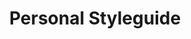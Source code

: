 ---
title: 'Personal Styleguide'
intro: 'Rules that I follow and I think that are good for web development'
kind: 'project'
sizer: 'two-four'
color: 'orange'
bg-color: 'orange'
magic: 'grow'
categories: 'dev'
link: 'https://github.com/mhernandes/my-own-styleguide'
---